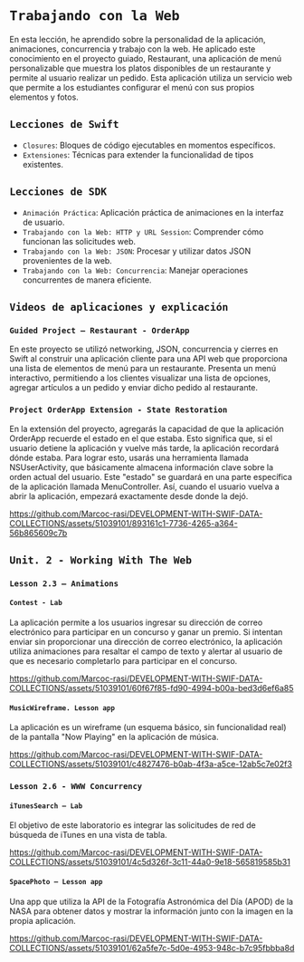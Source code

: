 # `Trabajando con la Web`

En esta lección, he aprendido sobre la personalidad de la aplicación, animaciones, concurrencia y trabajo con la web. He aplicado este conocimiento en el proyecto guiado, Restaurant, una aplicación de menú personalizable que muestra los platos disponibles de un restaurante y permite al usuario realizar un pedido. Esta aplicación utiliza un servicio web que permite a los estudiantes configurar el menú con sus propios elementos y fotos.

## `Lecciones de Swift`
- `Closures`: Bloques de código ejecutables en momentos específicos.
- `Extensiones`: Técnicas para extender la funcionalidad de tipos existentes.

## `Lecciones de SDK`
- `Animación Práctica`: Aplicación práctica de animaciones en la interfaz de usuario.
- `Trabajando con la Web: HTTP y URL Session`: Comprender cómo funcionan las solicitudes web.
- `Trabajando con la Web: JSON`: Procesar y utilizar datos JSON provenientes de la web.
- `Trabajando con la Web: Concurrencia`: Manejar operaciones concurrentes de manera eficiente.

## `Videos de aplicaciones y explicación`

### `Guided Project – Restaurant - OrderApp`

En este proyecto se utilizó networking, JSON, concurrencia y cierres en Swift al construir una aplicación cliente para una API web que proporciona una lista de elementos de menú para un restaurante. Presenta un menú interactivo, permitiendo a los clientes visualizar una lista de opciones, agregar artículos a un pedido y enviar dicho pedido al restaurante.

### `Project OrderApp Extension - State Restoration`

En la extensión del proyecto, agregarás la capacidad de que la aplicación OrderApp recuerde el estado en el que estaba. Esto significa que, si el usuario detiene la aplicación y vuelve más tarde, la aplicación recordará dónde estaba. Para lograr esto, usarás una herramienta llamada NSUserActivity, que básicamente almacena información clave sobre la orden actual del usuario. Este "estado" se guardará en una parte específica de la aplicación llamada MenuController. Así, cuando el usuario vuelva a abrir la aplicación, empezará exactamente desde donde la dejó.

https://github.com/Marcoc-rasi/DEVELOPMENT-WITH-SWIF-DATA-COLLECTIONS/assets/51039101/893161c1-7736-4265-a364-56b865609c7b

## `Unit. 2 - Working With The Web`

### `Lesson 2.3 – Animations`

#### `Contest - Lab`

La aplicación permite a los usuarios ingresar su dirección de correo electrónico para participar en un concurso y ganar un premio. Si intentan enviar sin proporcionar una dirección de correo electrónico, la aplicación utiliza animaciones para resaltar el campo de texto y alertar al usuario de que es necesario completarlo para participar en el concurso.

https://github.com/Marcoc-rasi/DEVELOPMENT-WITH-SWIF-DATA-COLLECTIONS/assets/51039101/60f67f85-fd90-4994-b00a-bed3d6ef6a85

#### `MusicWireframe. Lesson app`

La aplicación es un wireframe (un esquema básico, sin funcionalidad real) de la pantalla "Now Playing" en la aplicación de música.

https://github.com/Marcoc-rasi/DEVELOPMENT-WITH-SWIF-DATA-COLLECTIONS/assets/51039101/c4827476-b0ab-4f3a-a5ce-12ab5c7e02f3

### `Lesson 2.6 - WWW Concurrency`

#### `iTunesSearch – Lab`

El objetivo de este laboratorio es integrar las solicitudes de red de búsqueda de iTunes en una vista de tabla.

https://github.com/Marcoc-rasi/DEVELOPMENT-WITH-SWIF-DATA-COLLECTIONS/assets/51039101/4c5d326f-3c11-44a0-9e18-565819585b31

#### `SpacePhoto – Lesson app`

Una app que utiliza la API de la Fotografía Astronómica del Día (APOD) de la NASA para obtener datos y mostrar la información junto con la imagen en la propia aplicación.

https://github.com/Marcoc-rasi/DEVELOPMENT-WITH-SWIF-DATA-COLLECTIONS/assets/51039101/62a5fe7c-5d0e-4953-948c-b7c95fbbba8d
